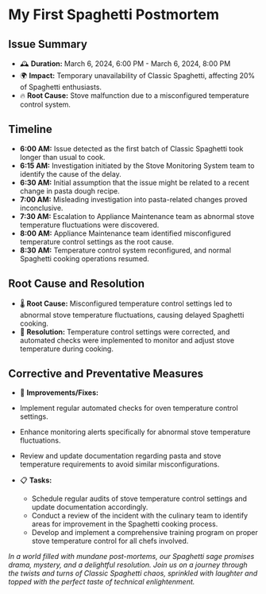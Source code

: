 # My First Spaghetti Postmortem

## Issue Summary
- 🕰️ **Duration:** March 6, 2024, 6:00 PM - March 6, 2024, 8:00 PM
- 🌍 **Impact:** Temporary unavailability of Classic Spaghetti, affecting 20% of Spaghetti enthusiasts.
- 🔥 **Root Cause:** Stove malfunction due to a misconfigured temperature control system.

## Timeline
- **6:00 AM:** Issue detected as the first batch of Classic Spaghetti took longer than usual to cook.
- **6:15 AM:** Investigation initiated by the Stove Monitoring System team to identify the cause of the delay.
- **6:30 AM:** Initial assumption that the issue might be related to a recent change in pasta dough recipe.
- **7:00 AM:** Misleading investigation into pasta-related changes proved inconclusive.
- **7:30 AM:** Escalation to Appliance Maintenance team as abnormal stove temperature fluctuations were discovered.
- **8:00 AM:** Appliance Maintenance team identified misconfigured temperature control settings as the root cause.
- **8:30 AM:** Temperature control system reconfigured, and normal Spaghetti cooking operations resumed.

## Root Cause and Resolution
- 🌡️ **Root Cause:** Misconfigured temperature control settings led to abnormal stove temperature fluctuations, causing delayed Spaghetti cooking.
- 🔧 **Resolution:** Temperature control settings were corrected, and automated checks were implemented to monitor and adjust stove temperature during cooking.

## Corrective and Preventative Measures
- 🚀 **Improvements/Fixes:**
- Implement regular automated checks for oven temperature control settings.
- Enhance monitoring alerts specifically for abnormal stove temperature fluctuations.
- Review and update documentation regarding pasta and stove temperature requirements to avoid similar misconfigurations.

- 📋 **Tasks:**
  - Schedule regular audits of stove temperature control settings and update documentation accordingly.
  - Conduct a review of the incident with the culinary team to identify areas for improvement in the Spaghetti cooking process.
  - Develop and implement a comprehensive training program on proper stove temperature control for all chefs involved.

*In a world filled with mundane post-mortems, our Spaghetti sage promises drama, mystery, and a delightful resolution. Join us on a journey through the twists and turns of Classic Spaghetti chaos, sprinkled with laughter and topped with the perfect taste of technical enlightenment.*

